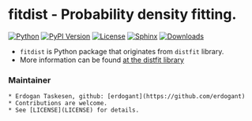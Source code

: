 # fitdist - Probability density fitting.

[![Python](https://img.shields.io/pypi/pyversions/fitdist)](https://img.shields.io/pypi/pyversions/fitdist)
[![PyPI Version](https://img.shields.io/pypi/v/fitdist)](https://pypi.org/project/fitdist/)
[![License](https://img.shields.io/badge/license-MIT-green.svg)](https://github.com/erdogant/fitdist/blob/master/LICENSE)
[![Sphinx](https://img.shields.io/badge/Sphinx-Docs-blue)](https://erdogant.github.io/distfit/)
[![Downloads](https://pepy.tech/badge/fitdist/week)](https://pepy.tech/project/fitdist/week)

* ``fitdist`` is Python package that originates from ``distfit`` library.
* More information can be found [at the distfit library](https://github.com/erdogant/distfit)

### Maintainer
	* Erdogan Taskesen, github: [erdogant](https://github.com/erdogant)
	* Contributions are welcome.
	* See [LICENSE](LICENSE) for details.
